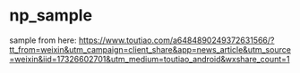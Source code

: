 # np_sample

sample from here:
https://www.toutiao.com/a6484890249372631566/?tt_from=weixin&utm_campaign=client_share&app=news_article&utm_source=weixin&iid=17326602701&utm_medium=toutiao_android&wxshare_count=1
